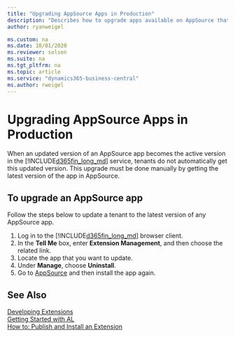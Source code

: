 ```yaml
---
title: "Upgrading AppSource Apps in Production"
description: "Describes how to upgrade apps available on AppSource that are already in running in production."
author: ryanweigel

ms.custom: na
ms.date: 10/01/2020
ms.reviewer: solsen
ms.suite: na
ms.tgt_pltfrm: na
ms.topic: article
ms.service: "dynamics365-business-central"
ms.author: rweigel
---
```


# Upgrading AppSource Apps in Production
When an updated version of an AppSource app becomes the active version in the [!INCLUDE[d365fin_long_md](includes/d365fin_long_md.md)] service, tenants do not automatically get this updated version. This upgrade must be done manually by getting the latest version of the app in AppSource. 

## To upgrade an AppSource app
Follow the steps below to update a tenant to the latest version of any AppSource app.

1. Log in to the [!INCLUDE[d365fin_long_md](includes/d365fin_long_md.md)] browser client.
2. In the **Tell Me** box, enter **Extension Management**, and then choose the related link.
3. Locate the app that you want to update.
4. Under **Manage**, choose **Uninstall**.
5. Go to [AppSource](https://appsource.microsoft.com/marketplace/apps?product=dynamics-365%3Bdynamics-365-business-central&page=1) and then install the app again.  

## See Also  

[Developing Extensions](devenv-dev-overview.md)  
[Getting Started with AL](devenv-get-started.md)  
[How to: Publish and Install an Extension](devenv-how-publish-and-install-an-extension-v2.md)  
